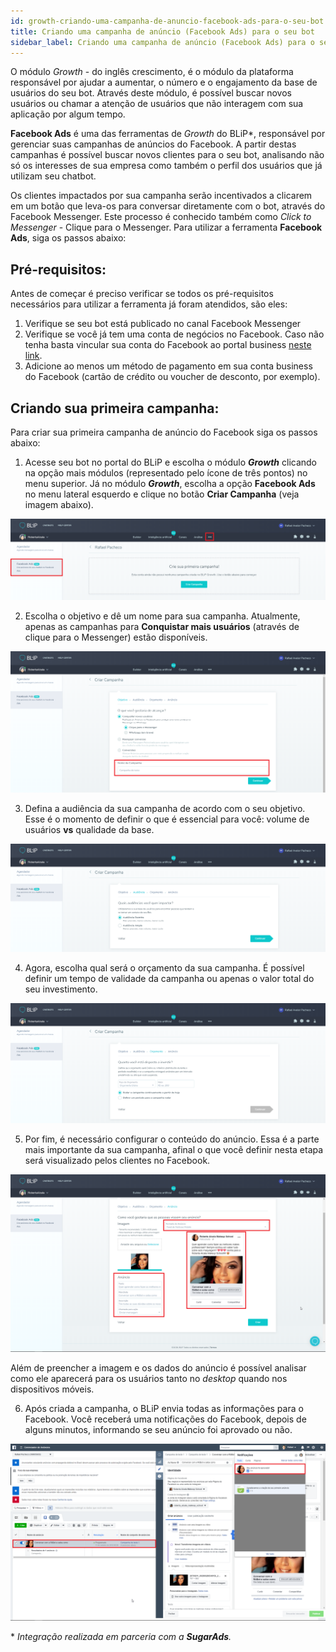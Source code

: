 ```yaml
---
id: growth-criando-uma-campanha-de-anuncio-facebook-ads-para-o-seu-bot
title: Criando uma campanha de anúncio (Facebook Ads) para o seu bot
sidebar_label: Criando uma campanha de anúncio (Facebook Ads) para o seu bot
---
```


O módulo *Growth* - do inglês crescimento, é o módulo da plataforma responsável por ajudar a aumentar, o número e o engajamento da base de usuários do seu bot. Através deste módulo, é possível buscar novos usuários ou chamar a atenção de usuários que não interagem com sua aplicação por algum tempo.

**Facebook Ads** é uma das ferramentas de *Growth* do BLiP*, responsável por gerenciar suas campanhas de anúncios do Facebook. A partir destas campanhas é possível buscar novos clientes para o seu bot, analisando não só os interesses de sua empresa como também o perfil dos usuários que já utilizam seu chatbot.

Os clientes impactados por sua campanha serão incentivados a clicarem em um botão que leva-os para conversar diretamente com o bot, através do Facebook Messenger. Este processo é conhecido também como *Click to Messenger* - Clique para o Messenger. Para utilizar a ferramenta **Facebook Ads**, siga os passos abaixo:

## Pré-requisitos:

Antes de começar é preciso verificar se todos os pré-requisitos necessários para utilizar a ferramenta já foram atendidos, são eles:

1. Verifique se seu bot está publicado no canal Facebook Messenger
2. Verifique se você já tem uma conta de negócios no Facebook. Caso não tenha basta vincular sua conta do Facebook ao portal business [neste link](https://business.facebook.com/).
3. Adicione ao menos um método de pagamento em sua conta business do Facebook (cartão de crédito ou voucher de desconto, por exemplo).

## Criando sua primeira campanha:

Para criar sua primeira campanha de anúncio do Facebook siga os passos abaixo:

1. Acesse seu bot no portal do BLiP e escolha o módulo ***Growth*** clicando na opção mais módulos (representado pelo ícone de três pontos) no menu superior. Já no módulo ***Growth***, escolha a opção **Facebook Ads** no menu lateral esquerdo e clique no botão **Criar Campanha** (veja imagem abaixo).

![Criando sua primeira campanha 1](../../assets/practice/growth/criando-uma-campanha-de-anuncio-facebook-ads-para-o-seu-bot-1.png)

2. Escolha o objetivo e dê um nome para sua campanha. Atualmente, apenas as campanhas para **Conquistar mais usuários** (através de clique para o Messenger) estão disponíveis.

![Criando sua primeira campanha 2](../../assets/practice/growth/criando-uma-campanha-de-anuncio-facebook-ads-para-o-seu-bot-2.png)

3. Defina a audiência da sua campanha de acordo com o seu objetivo. Esse é o momento de definir o que é essencial para você: volume de usuários **vs** qualidade da base.

![Criando sua primeira campanha 3](../../assets/practice/growth/criando-uma-campanha-de-anuncio-facebook-ads-para-o-seu-bot-3.png)

4. Agora, escolha qual será o orçamento da sua campanha. É possível definir um tempo de validade da campanha ou apenas o valor total do seu investimento.

![Criando sua primeira campanha 4](../../assets/practice/growth/criando-uma-campanha-de-anuncio-facebook-ads-para-o-seu-bot-4.png)

5. Por fim, é necessário configurar o conteúdo do anúncio. Essa é a parte mais importante da sua campanha, afinal o que você definir nesta etapa será visualizado pelos clientes no Facebook.

![Criando sua primeira campanha 5](../../assets/practice/growth/criando-uma-campanha-de-anuncio-facebook-ads-para-o-seu-bot-5.png)

Além de preencher a imagem e os dados do anúncio é possível analisar como ele aparecerá para os usuários tanto no *desktop* quando nos dispositivos móveis.

6. Após criada a campanha, o BLiP envia todas as informações para o Facebook. Você receberá uma notificações do Facebook, depois de alguns minutos, informando se seu anúncio foi aprovado ou não.

![Criando sua primeira campanha 6](../../assets/practice/growth/criando-uma-campanha-de-anuncio-facebook-ads-para-o-seu-bot-6.png)

\* *Integração realizada em parceria com a **SugarAds**.*
